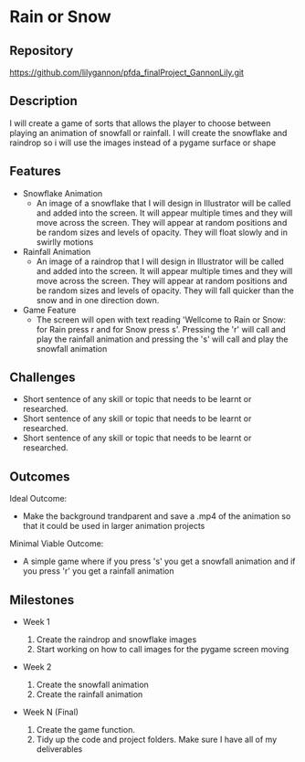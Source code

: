 # Rain or Snow

## Repository
<https://github.com/lilygannon/pfda_finalProject_GannonLily.git>

## Description
I will create a game of sorts that allows the player to choose between playing
an animation of snowfall or rainfall. I will create the snowflake and raindrop
so i will use the images instead of a pygame surface or shape

## Features
- Snowflake Animation
	- An image of a snowflake that I will design in Illustrator will be called
  and added into the screen. It will appear multiple times and they will move
  across the screen. They will appear at random positions and be random sizes
  and levels of opacity. They will float slowly and in swirlly motions
- Rainfall Animation
	- An image of a raindrop that I will design in Illustrator will be called and
  added into the screen. It will appear multiple times and they will move
  across the screen. They will appear at random positions and be random sizes
  and levels of opacity. They will fall quicker than the snow and in one 
  direction down.
- Game Feature
	- The screen will open with text reading 'Wellcome to Rain or Snow: for Rain
  press r and for Snow press s'. Pressing the 'r' will call and play the
  rainfall animation and pressing the 's' will call and play the snowfall
  animation

## Challenges
- Short sentence of any skill or topic that needs to be learnt or researched.
- Short sentence of any skill or topic that needs to be learnt or researched.
- Short sentence of any skill or topic that needs to be learnt or researched.

## Outcomes
Ideal Outcome:
- Make the background trandparent and save a .mp4 of the animation so that it
could be used in larger animation projects

Minimal Viable Outcome:
- A simple game where if you press 's' you get a snowfall animation and if you
press 'r' you get a rainfall animation

## Milestones

- Week 1
  1. Create the raindrop and snowflake images
  2. Start working on how to call images for the pygame screen moving

- Week 2
  1. Create the snowfall animation
  2. Create the rainfall animation

- Week N (Final)
  1. Create the game function.
  2. Tidy up the code and project folders. Make sure I have all of my
  deliverables